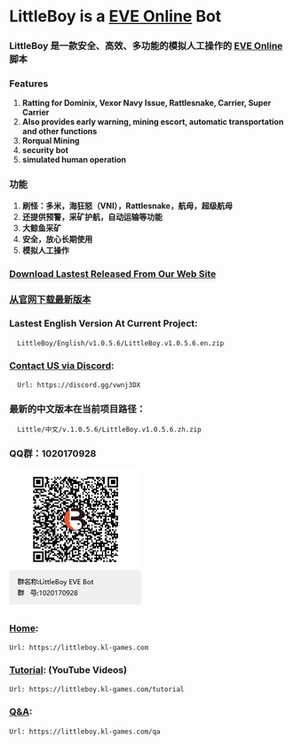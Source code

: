 
# LittleBoy is a [EVE Online] Bot
### LittleBoy 是一款安全、高效、多功能的模拟人工操作的 [EVE Online] 脚本
 
  
   
    
 
### Features
   1. **Ratting for Dominix, Vexor Navy Issue, Rattlesnake, Carrier, Super Carrier**
   2. **Also provides early warning, mining escort, automatic transportation and other functions**
   3. **Rorqual Mining**
   4. **security bot**
   5. **simulated human operation**
 
 
### 功能
   1. **刷怪：多米，海狂怒（VNI），Rattlesnake，航母，超级航母**
   2. **还提供预警，采矿护航，自动运输等功能**
   3. **大鲸鱼采矿**
   4. **安全，放心长期使用**
   5. **模拟人工操作**
 
 
  
   
 
### [Download Lastest Released From Our Web Site]
### [从官网下载最新版本]
 
  
 
### Lastest English Version At Current Project: 
      LittleBoy/English/v1.0.5.6/LittleBoy.v1.0.5.6.en.zip
      
### [Contact US via Discord]:
      Url: https://discord.gg/vwnj3DX
      


### 最新的中文版本在当前项目路径：
      Little/中文/v.1.0.5.6/LittleBoy.v1.0.5.6.zh.zip

### QQ群：1020170928
<img src="QQ群联系我们.png">

 
 
 

### [Home]: 
    Url: https://littleboy.kl-games.com


### [Tutorial]: (YouTube Videos) 
    Url: https://littleboy.kl-games.com/tutorial


### [Q&A]: 
    Url: https://littleboy.kl-games.com/qa




[EVE Online]: https://www.eveonline.com/
[Download Lastest Released From Our Web Site]: http://littleboy.kl-games.com:7080/downloads
[从官网下载最新版本]: http://littleboy.kl-games.com:7080/downloads
[Home]: https://littleboy.kl-games.com
[Tutorial]: https://littleboy.kl-games.com/tutorial
[Q&A]: https://littleboy.kl-games.com/qa
[Contact US via Discord]: https://discord.gg/vwnj3DX


